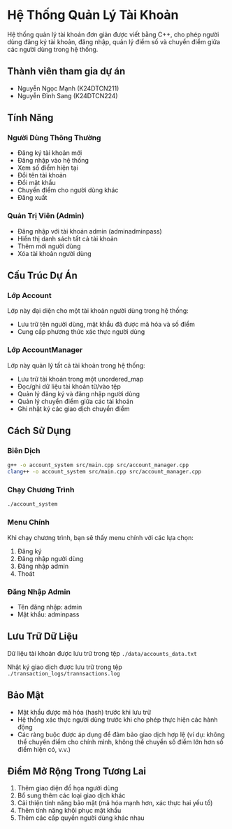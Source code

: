 # Hệ Thống Quản Lý Tài Khoản

Hệ thống quản lý tài khoản đơn giản được viết bằng C++, cho phép người dùng đăng ký tài khoản, đăng nhập, quản lý điểm số và chuyển điểm giữa các người dùng trong hệ thống.

## Thành viên tham gia dự án
- Nguyễn Ngọc Mạnh (K24DTCN211)
- Nguyễn Đình Sang (K24DTCN224)

## Tính Năng

### Người Dùng Thông Thường
- Đăng ký tài khoản mới
- Đăng nhập vào hệ thống
- Xem số điểm hiện tại
- Đổi tên tài khoản
- Đổi mật khẩu
- Chuyển điểm cho người dùng khác
- Đăng xuất

### Quản Trị Viên (Admin)
- Đăng nhập với tài khoản admin (adminadminpass)
- Hiển thị danh sách tất cả tài khoản
- Thêm mới người dùng
- Xóa tài khoản người dùng

## Cấu Trúc Dự Án

### Lớp Account
Lớp này đại diện cho một tài khoản người dùng trong hệ thống:
- Lưu trữ tên người dùng, mật khẩu đã được mã hóa và số điểm
- Cung cấp phương thức xác thực người dùng

### Lớp AccountManager
Lớp này quản lý tất cả tài khoản trong hệ thống:
- Lưu trữ tài khoản trong một unordered_map
- Đọc/ghi dữ liệu tài khoản từ/vào tệp
- Quản lý đăng ký và đăng nhập người dùng
- Quản lý chuyển điểm giữa các tài khoản
- Ghi nhật ký các giao dịch chuyển điểm

## Cách Sử Dụng

### Biên Dịch

```bash
g++ -o account_system src/main.cpp src/account_manager.cpp
clang++ -o account_system src/main.cpp src/account_manager.cpp
```

### Chạy Chương Trình

```bash
./account_system
```

### Menu Chính
Khi chạy chương trình, bạn sẽ thấy menu chính với các lựa chọn:
1. Đăng ký
2. Đăng nhập người dùng
3. Đăng nhập admin
4. Thoát

### Đăng Nhập Admin
- Tên đăng nhập: admin
- Mật khẩu: adminpass

## Lưu Trữ Dữ Liệu

Dữ liệu tài khoản được lưu trữ trong tệp `./data/accounts_data.txt`

Nhật ký giao dịch được lưu trữ trong tệp `./transaction_logs/trannsactions.log`

## Bảo Mật

- Mật khẩu được mã hóa (hash) trước khi lưu trữ
- Hệ thống xác thực người dùng trước khi cho phép thực hiện các hành động
- Các ràng buộc được áp dụng để đảm bảo giao dịch hợp lệ (ví dụ: không thể chuyển điểm cho chính mình, không thể chuyển số điểm lớn hơn số điểm hiện có, v.v.)

## Điểm Mở Rộng Trong Tương Lai

1. Thêm giao diện đồ họa người dùng
2. Bổ sung thêm các loại giao dịch khác
3. Cải thiện tính năng bảo mật (mã hóa mạnh hơn, xác thực hai yếu tố)
4. Thêm tính năng khôi phục mật khẩu
5. Thêm các cấp quyền người dùng khác nhau
